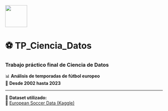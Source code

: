 <img src="https://upload.wikimedia.org/wikipedia/commons/thumb/3/38/Jupyter_logo.svg/512px-Jupyter_logo.svg.png" width="70"/>

# ⚽ TP_Ciencia_Datos  
### Trabajo práctico final de Ciencia de Datos

📊 **Análisis de temporadas de fútbol europeo**  
📅 **Desde 2002 hasta 2023**

---

📁 **Dataset utilizado:**  
🔗 [European Soccer Data (Kaggle)](https://www.kaggle.com/datasets/willfitzhugh/european-soccer-data)
